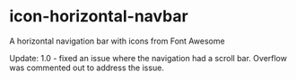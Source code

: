 # icon-horizontal-navbar
A horizontal navigation bar with icons from Font Awesome

Update: 1.0 - fixed an issue where the navigation had a scroll bar. Overflow was commented out to address the issue.
